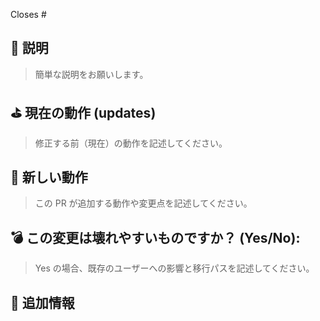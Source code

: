 <!---
Pull Requestの作成、ありがとうございます💖!

投稿する前に以下の内容をお読みください。
- 新しい外部依存関係を追加する PR は、レビューに時間がかかるかもしれません。
- PR はできる限り小さくしてください。
- PR を一つのタイプ(docs, feature, refactoring, ci, bugfix)に限定してください。
-->

Closes # <!-- Github issue # here -->

## 📝 説明

> 簡単な説明をお願いします。

## ⛳️ 現在の動作 (updates)

> 修正する前（現在）の動作を記述してください。

## 🚀 新しい動作

> この PR が追加する動作や変更点を記述してください。

## 💣 この変更は壊れやすいものですか？ (Yes/No):

> Yes の場合、既存のユーザーへの影響と移行パスを記述してください。

## 📝 追加情報
